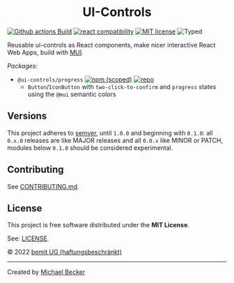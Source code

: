 <h1 align="center">UI-Controls</h1>

[![Github actions Build](https://github.com/control-ui/control-ui-ctrl/actions/workflows/blank.yml/badge.svg)](https://github.com/control-ui/control-ui-ctrl/actions)
[![react compatibility](https://img.shields.io/badge/React-%3E%3D17-success?style=flat-square&logo=react)](https://reactjs.org/)
[![MIT license](https://img.shields.io/npm/l/@ui-controls/progress?style=flat-square)](https://github.com/control-ui/control-ui-ctrl/blob/main/LICENSE)
![Typed](https://flat.badgen.net/badge/icon/Typed?icon=typescript&label&labelColor=blue&color=555555)

Reusable ui-controls as React components, make nicer interactive React Web Apps, build with [MUI](https://mui.com).

*Packages:*

- `@ui-controls/progress` [![npm (scoped)](https://img.shields.io/npm/v/@ui-controls/progress?style=flat-square)](https://www.npmjs.com/package/@ui-controls/progress) [![repo](https://img.shields.io/badge/Example%20Repo-green?labelColor=000000&color=f4f6f7&logoColor=ffffff&style=flat-square&logo=github)](https://github.com/control-ui/demo-ctrl-progress)
    - `Button`/`IconButton` with `two-click-to-confirm` and `progress` states using the `@mui` semantic colors

## Versions

This project adheres to [semver](https://semver.org/), until `1.0.0` and beginning with `0.1.0`: all `0.x.0` releases are like MAJOR releases and all `0.0.x` like MINOR or PATCH, modules below `0.1.0` should be considered experimental.

## Contributing

See [CONTRIBUTING.md](CONTRIBUTING.md).

## License

This project is free software distributed under the **MIT License**.

See: [LICENSE](LICENSE).

© 2022 [bemit UG (haftungsbeschränkt)](https://bemit.codes)

***

Created by [Michael Becker](https://i-am-digital.eu)
